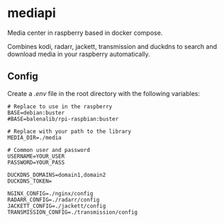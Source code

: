 # mediapi

Media center in raspberry based in docker compose.

Combines kodi, radarr, jackett, transmission and duckdns to search and download
media in your raspberry automatically.

## Config

Create a _.env_ file in the root directory with the following variables:


    # Replace to use in the raspberry
    BASE=debian:buster
    #BASE=balenalib/rpi-raspbian:buster

    # Replace with your path to the library
    MEDIA_DIR=./media

    # Common user and password
    USERNAME=YOUR_USER
    PASSWORD=YOUR_PASS

    DUCKDNS_DOMAINS=domain1,domain2
    DUCKDNS_TOKEN=

    NGINX_CONFIG=./nginx/config
    RADARR_CONFIG=./radarr/config
    JACKETT_CONFIG=./jackett/config
    TRANSMISSION_CONFIG=./transmission/config

